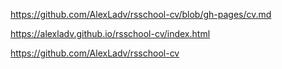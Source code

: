 https://github.com/AlexLadv/rsschool-cv/blob/gh-pages/cv.md 

https://alexladv.github.io/rsschool-cv/index.html 

https://github.com/AlexLadv/rsschool-cv


